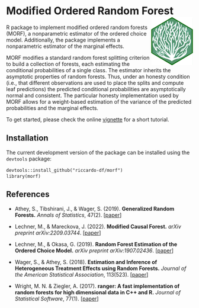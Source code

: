 # Modified Ordered Random Forest <a href="https://riccardo-df.github.io/morf/"><img src="man/figures/logo.svg" align="right" height="130" /></a>
 
R package to implement modified ordered random forests (MORF), a nonparametric estimator of the ordered choice model. Additionally, the package implements a nonparametric estimator of the marginal effects.

MORF modifies a standard random forest splitting criterion to build a collection of forests, each estimating the conditional probabilities of a single class. The estimator inherits the asymptotic properties of random forests. Thus, under an honesty condition (i.e., that different observations are used to place the splits and compute leaf predictions) the predicted conditional probabilities are asymptotically normal and consistent. The particular honesty implementation used by MORF allows for a weight-based estimation of the variance of the predicted probabilities and the marginal effects.

To get started, please check the online [vignette](https://riccardo-df.github.io/morf/articles/morf-vignette.html) for a short tutorial.

## Installation  
The current development version of the package can be installed using the `devtools` package:

```
devtools::install_github("riccardo-df/morf")
library(morf)
```
## References

- Athey, S., Tibshirani, J., & Wager, S. (2019).
<b>Generalized Random Forests.</b> <i>Annals of Statistics</i>, 47(2).
[<a href="https://projecteuclid.org/euclid.aos/1547197251">paper</a>]

- Lechner, M., & Mareckova, J. (2022). 
<b>Modified Causal Forest.</b>
<i>arXiv preprint arXiv:2209.03744</i>.
[<a href="https://arxiv.org/abs/2209.03744">paper</a>]

- Lechner, M., & Okasa, G. (2019). 
<b>Random Forest Estimation of the Ordered Choice Model.</b>
<i>arXiv preprint arXiv:1907.02436</i>.
[<a href="https://arxiv.org/abs/1907.02436">paper</a>]

- Wager, S., & Athey, S. (2018).
<b>Estimation and Inference of Heterogeneous Treatment Effects using Random Forests.</b>
<i>Journal of the American Statistical Association</i>, 113(523).
[<a href="https://www.tandfonline.com/eprint/v7p66PsDhHCYiPafTJwC/full">paper</a>]

- Wright, M. N. & Ziegler, A. (2017).
<b>ranger: A fast implementation of random forests for high dimensional data in C++ and R.</b>
<i>Journal of Statistical Software</i>, 77(1).
[<a href="https://www.jstatsoft.org/article/view/v077i01">paper</a>]
